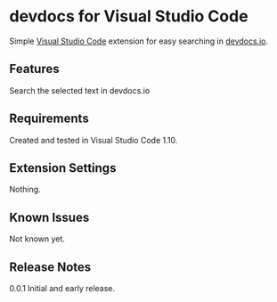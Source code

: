# devdocs for Visual Studio Code

Simple [Visual Studio Code](https://code.visualstudio.com/) extension for easy searching in [devdocs.io](http://devdocs.io/).

## Features

Search the selected text in devdocs.io

## Requirements

Created and tested in Visual Studio Code 1.10.

## Extension Settings

Nothing.

## Known Issues

Not known yet.

## Release Notes

0.0.1 Initial and early release.
